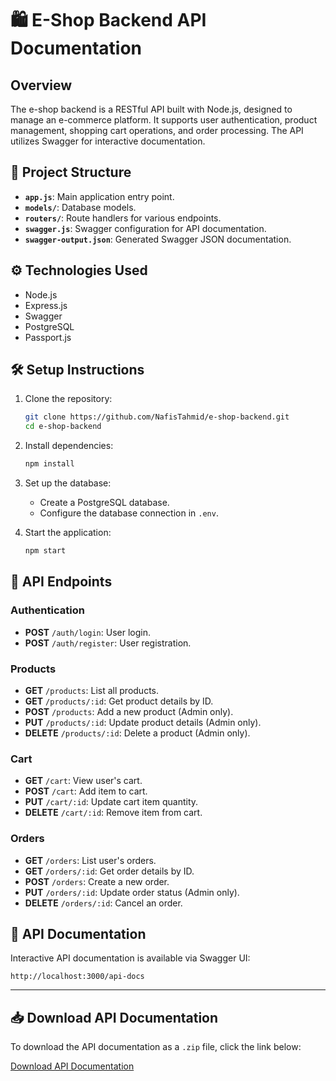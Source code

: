 
# 🛍️ E-Shop Backend API Documentation

## Overview

The e-shop backend is a RESTful API built with Node.js, designed to manage an e-commerce platform. It supports user authentication, product management, shopping cart operations, and order processing. The API utilizes Swagger for interactive documentation.

## 📁 Project Structure

- **`app.js`**: Main application entry point.
- **`models/`**: Database models.
- **`routers/`**: Route handlers for various endpoints.
- **`swagger.js`**: Swagger configuration for API documentation.
- **`swagger-output.json`**: Generated Swagger JSON documentation.

## ⚙️ Technologies Used

- Node.js
- Express.js
- Swagger
- PostgreSQL
- Passport.js

## 🛠️ Setup Instructions

1. Clone the repository:

   ```bash
   git clone https://github.com/NafisTahmid/e-shop-backend.git
   cd e-shop-backend
   ```

2. Install dependencies:

   ```bash
   npm install
   ```

3. Set up the database:

   - Create a PostgreSQL database.
   - Configure the database connection in `.env`.

4. Start the application:

   ```bash
   npm start
   ```

## 🧾 API Endpoints

### Authentication

- **POST** `/auth/login`: User login.
- **POST** `/auth/register`: User registration.

### Products

- **GET** `/products`: List all products.
- **GET** `/products/:id`: Get product details by ID.
- **POST** `/products`: Add a new product (Admin only).
- **PUT** `/products/:id`: Update product details (Admin only).
- **DELETE** `/products/:id`: Delete a product (Admin only).

### Cart

- **GET** `/cart`: View user's cart.
- **POST** `/cart`: Add item to cart.
- **PUT** `/cart/:id`: Update cart item quantity.
- **DELETE** `/cart/:id`: Remove item from cart.

### Orders

- **GET** `/orders`: List user's orders.
- **GET** `/orders/:id`: Get order details by ID.
- **POST** `/orders`: Create a new order.
- **PUT** `/orders/:id`: Update order status (Admin only).
- **DELETE** `/orders/:id`: Cancel an order.

## 📄 API Documentation

Interactive API documentation is available via Swagger UI:

```
http://localhost:3000/api-docs
```

---

## 📥 Download API Documentation

To download the API documentation as a `.zip` file, click the link below:

[Download API Documentation](sandbox:/mnt/data/e-shop-backend-api-documentation.zip)
